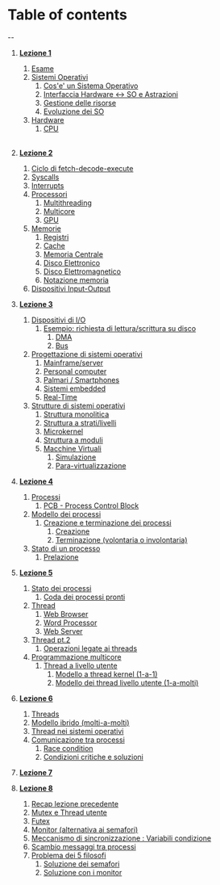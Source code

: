 # Table of contents
--
1. [**Lezione 1**](./01_05-03-24_so.md)<br>
    1. [Esame](#esame)<br>
    2. [Sistemi Operativi](01_05-03-24_so.md#sistemi-operativi)<br>
        1. [Cos'e' un Sistema Operativo](01_05-03-24_so.md#cose-un-sistema-operativo)
        2. [Interfaccia Hardware <-> SO e Astrazioni](01_05-03-24_so.md#interfaccia-hardware---so-e-astrazioni)<br>
        3. [Gestione delle risorse](01_05-03-24_so.md#gestione-delle-risorse)<br>
        4. [Evoluzione dei SO](01_05-03-24_so.md#evoluzione-dei-sistemi-operativi)<br>
    3. [Hardware](01_05-03-24_so.md#hardware)<br>
        1. [CPU](01_05-03-24_so.md#cpu---il-processore)<br><br>
    
2. [**Lezione 2**](./02_07-03-24_so.md)<br>
    1. [Ciclo di fetch-decode-execute](02_07-03-24_so.md#ciclo-di-fetch---decode---execute)<br>
    2. [Syscalls](02_07-03-24_so.md#syscall)<br>
    3. [Interrupts](02_07-03-24_so.md#interrupt-hardware)<br>
    4. [Processori](02_07-03-24_so.md#processori)<br>
        1. [Multithreading](02_07-03-24_so.md#multi-threading)<br>
        2. [Multicore](02_07-03-24_so.md#multi-core)<br>
        3. [GPU](02_07-03-24_so.md#gpu)<br>
    5. [Memorie](02_07-03-24_so.md#memorie)<br>
        1. [Registri](02_07-03-24_so.md#1---registri)
        2. [Cache](02_07-03-24_so.md#2---cache-della-cpu)
        3. [Memoria Centrale](02_07-03-24_so.md#3---memoria-centrale)
        4. [Disco Elettronico](02_07-03-24_so.md#4---disco-elettronico)
        5. [Disco Elettromagnetico](02_07-03-24_so.md#5---disco-elettromagnetico)
        6. [Notazione memoria](02_07-03-24_so.md#notazione)
    6. [Dispositivi Input-Output](02_07-03-24_so.md#dispositivi-di-io)  

  
3. [**Lezione 3**](03_12-03-24_so.md#3-lezione----sistemi-operativi)
    1. [Dispositivi di I/O](03_12-03-24_so.md##dispositivi-di-io)
        1. [Esempio: richiesta di lettura/scrittura su disco](03_12-03-24_so.md##esempio-richiesta-di-letturascrittura-su-disco)
            1. [DMA](03_12-03-24_so.md##dma)
            2. [Bus](03_12-03-24_so.md##bus)
    2. [Progettazione di sistemi operativi](03_12-03-24_so.md##progettazione-di-sistemi-operativi)
        1. [Mainframe/server](03_12-03-24_so.md##mainframeserver)
        2. [Personal computer](03_12-03-24_so.md#personal-computers)
        3. [Palmari / Smartphones](03_12-03-24_so.md#palmarismartphone)
        4. [Sistemi embedded](03_12-03-24_so.md#sistemi-integratiembedded)
        5. [Real-Time](03_12-03-24_so.md#realtime)
    3. [Strutture di sistemi operativi](03_12-03-24_so.md#strutture-di-sistemi-operativi)
        1. [Struttura monolitica](03_12-03-24_so.md#struttura-monolitica)
        2. [Struttura a strati/livelli](03_12-03-24_so.md#struttura-a-strati--a-livelli)
        3. [Microkernel](03_12-03-24_so.md#microkernel)
        4. [Struttura a moduli](03_12-03-24_so.md#struttura-a-moduli)
        5. [Macchine Virtuali](03_12-03-24_so.md#macchine-virtuali)
            1. [Simulazione](03_12-03-24_so.md#simulazione)
            2. [Para-virtualizzazione](03_12-03-24_so.md#para-virtualizzazione)

4. [**Lezione 4**](04_14-03-24_so.md#4-lezione----sistemi-operativi)
    1. [Processi](04_14-03-24_so.md#processi)
        1. [PCB - Process Control Block](04_14-03-24_so.md#pcb-process-control-block)
    2. [Modello dei processi](04_14-03-24_so.md#modello-dei-processi)
        1. [Creazione e terminazione dei processi](04_14-03-24_so.md#creazione-e-terminazione-dei-processi)
            1. [Creazione](04_14-03-24_so.md#creazione)
            2. [Terminazione (volontaria o involontaria)](04_14-03-24_so.md#terminazione)
    3. [Stato di un processo](04_14-03-24_so.md#stato-di-un-processo)
        1. [Prelazione](04_14-03-24_so.md#prelazione)

5. [**Lezione 5**](05_19-03-24_so.md#5-lezione----sistemi-operativi)
    1. [Stato dei processi](05_19-03-24_so.md#stato-dei-processi)
        1. [Coda dei processi pronti](05_19-03-24_so.md#coda-dei-processi-pronti)
    2. [Thread](05_19-03-24_so.md#thread)
        1. [Web Browser](05_19-03-24_so.md#web-browser)
        2. [Word Processor](05_19-03-24_so.md#word-processor)
        3. [Web Server](05_19-03-24_so.md#web-server)
    3. [Thread pt.2](05_19-03-24_so.md#thread-pt2)
        1. [Operazioni legate ai threads](05_19-03-24_so.md#operazioni-legate-ai-threads)
    4. [Programmazione multicore](05_19-03-24_so.md#programmazione-multicore)
        1. [Thread a livello utente](05_19-03-24_so.md#thread-a-livello-utente)
            1. [Modello a thread kernel (1-a-1)](05_19-03-24_so.md#modello-a-thread-kernel-1-a-1)
            2. [Modello dei thread livello utente (1-a-molti)](05_19-03-24_so.md#modello-dei-thread-livello-utente-1-a-molti)

6. [**Lezione 6**](06_21-03-24_so.md#6-lezione----sistemi-operativi)
    1. [Threads](06_21-03-24_so.md#threads)
    2. [Modello ibrido (molti-a-molti)](06_21-03-24_so.md#modello-ibrido-molti-a-molti)
    3. [Thread nei sistemi operativi](06_21-03-24_so.md#thread-nei-sistemi-operativi)
    4. [Comunicazione tra processi](06_21-03-24_so.md#comunicazione-tra-processi)
        1. [Race condition](06_21-03-24_so.md#race-condition)
        2. [Condizioni critiche e soluzioni](06_21-03-24_so.md#condizioni-critiche-e-soluzioni)

7. [**Lezione 7**]()

8. [**Lezione 8**](08_04-04-24_so.md#8-lezione----sistemi-operativi)
    1. [Recap lezione precedente](08_04-04-24_so.md#recap-lezione-precedente)
    2. [Mutex e Thread utente](08_04-04-24_so.md#mutex-e-thread-utente)
    3. [Futex](08_04-04-24_so.md#futex)
    4. [Monitor (alternativa ai semafori)](08_04-04-24_so.md#monitor-alternativa-ai-semafori)
    5. [Meccanismo di sincronizzazione : Variabili condizione](08_04-04-24_so.md#meccanismo-di-sincronizzazione--variabili-condizione)
    6. [Scambio messaggi tra processi](08_04-04-24_so.md#scambio-messaggi-tra-processi)
    7. [Problema dei 5 filosofi](08_04-04-24_so.md#problema-dei-5-filosofi)
        1. [Soluzione dei semafori](08_04-04-24_so.md#soluzione-dei-semafori)
        2. [Soluzione con i monitor](08_04-04-24_so.md#soluzione-con-i-monitor)